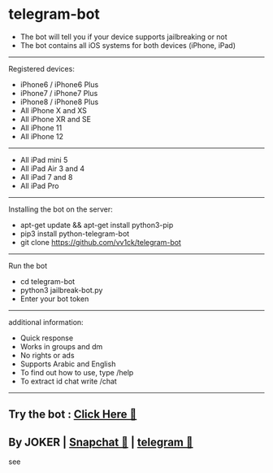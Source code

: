 # telegram-bot
- The bot will tell you if your device supports jailbreaking or not
- The bot contains all iOS systems for both devices (iPhone, iPad)
-----------
Registered devices:
- iPhone6 / iPhone6 Plus
- iPhone7 / iPhone7 Plus
- iPhone8 / iPhone8 Plus
- All iPhone X and XS
- All iPhone XR and SE
- All iPhone 11 
- All iPhone 12
-----------
- All iPad mini 5
- All iPad Air 3 and 4
- All iPad 7 and 8
- All iPad Pro 
-----------

Installing the bot on the server:
- apt-get update && apt-get install python3-pip
- pip3 install python-telegram-bot
- git clone https://github.com/vv1ck/telegram-bot
-----------
Run the bot
- cd telegram-bot
- python3 jailbreak-bot.py
- Enter your bot token
-----------

additional information:
- Quick response
- Works in groups and dm
- No rights or ads
- Supports Arabic and English
- To find out how to use, type /help
- To extract id chat write /chat
-----------
Try the bot : <a class="" href="https://t.me/JBvr_bot"> Click Here 🤖  </a>
-
By JOKER | <a class="" href="https://www.snapchat.com/add/jokermr5oos4800?">Snapchat 👻</a> | <a class="" href="http://t.me/vv1ck">telegram 🔷</a>
-
see
